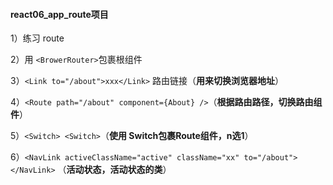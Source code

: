 #### react06_app_route项目

1）练习 route

2）用 `<BrowerRouter>`包裹根组件

3）`<Link to="/about">xxx</Link>` 路由链接（**用来切换浏览器地址**）

4）`<Route path="/about" component={About} />`（**根据路由路径，切换路由组件**）

5）`<Switch> <Switch>`（**使用 Switch包裹Route组件，n选1**）

6）`<NavLink activeClassName="active" className="xx" to="/about"></NavLink>` （**活动状态，活动状态的类**）

